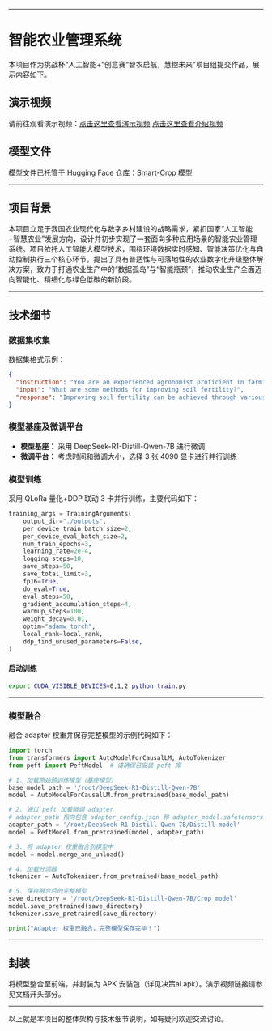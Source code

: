
---

# 智能农业管理系统

本项目作为挑战杯“人工智能+”创意赛“智农启航，慧控未来”项目组提交作品，展示内容如下。

## 演示视频

请前往观看演示视频：[点击这里查看演示视频](https://www.bilibili.com/video/BV1cBdBYoEaX/?share_source=copy_web&vd_source=77e773755b97ec73cb2e45c4ad9321cb)
                    [点击这里查看介绍视频](https://www.bilibili.com/video/BV1WedBY8Ena/?share_source=copy_web&vd_source=77e773755b97ec73cb2e45c4ad9321cb)

## 模型文件

模型文件已托管于 Hugging Face 仓库：[Smart-Crop 模型](https://huggingface.co/aiyawanan1112/Smart-Crop/tree/main)

---

## 项目背景

本项目立足于我国农业现代化与数字乡村建设的战略需求，紧扣国家“人工智能+智慧农业”发展方向，设计并初步实现了一套面向多种应用场景的智能农业管理系统。项目依托人工智能大模型技术，围绕环境数据实时感知、智能决策优化与自动控制执行三个核心环节，提出了具有普适性与可落地性的农业数字化升级整体解决方案，致力于打通农业生产中的“数据孤岛”与“智能瓶颈”，推动农业生产全面迈向智能化、精细化与绿色低碳的新阶段。

---

## 技术细节

### 数据集收集

数据集格式示例：

```json
{
  "instruction": "You are an experienced agronomist proficient in farming techniques, crop management, and disease-resistant crop cultivation, you are tasked with answering questions based on your expertise.",
  "input": "What are some methods for improving soil fertility?",
  "response": "Improving soil fertility can be achieved through various methods such as crop rotation, cover cropping, and adding organic matter like compost or manure. Additionally, using green manures, practicing conservation tillage, and applying appropriate fertilizers based on soil testing can help enhance soil fertility and promote healthier plant growth."
}
```

### 模型基座及微调平台

- **模型基座：** 采用 DeepSeek-R1-Distill-Qwen-7B 进行微调  
- **微调平台：** 考虑时间和微调大小，选择 3 张 4090 显卡进行并行训练

### 模型训练

采用 QLoRa 量化+DDP 联动 3 卡并行训练，主要代码如下：

```python
training_args = TrainingArguments(
    output_dir="./outputs",
    per_device_train_batch_size=2,
    per_device_eval_batch_size=2,
    num_train_epochs=3,
    learning_rate=2e-4,
    logging_steps=10,
    save_steps=50,
    save_total_limit=3,
    fp16=True,
    do_eval=True,
    eval_steps=50,
    gradient_accumulation_steps=4,
    warmup_steps=100,
    weight_decay=0.01,
    optim="adamw_torch",
    local_rank=local_rank,
    ddp_find_unused_parameters=False,
)

```

#### 启动训练

```bash
export CUDA_VISIBLE_DEVICES=0,1,2 python train.py
```

---

### 模型融合

融合 adapter 权重并保存完整模型的示例代码如下：

```python
import torch
from transformers import AutoModelForCausalLM, AutoTokenizer
from peft import PeftModel  # 请确保已安装 peft 库

# 1. 加载原始预训练模型（基座模型）
base_model_path = '/root/DeepSeek-R1-Distill-Qwen-7B'
model = AutoModelForCausalLM.from_pretrained(base_model_path)

# 2. 通过 peft 加载微调 adapter
# adapter_path 指向包含 adapter_config.json 和 adapter_model.safetensors 的目录（而非单个权重文件）
adapter_path = '/root/DeepSeek-R1-Distill-Qwen-7B/Distill-model'
model = PeftModel.from_pretrained(model, adapter_path)

# 3. 将 adapter 权重融合到模型中
model = model.merge_and_unload()

# 4. 加载分词器
tokenizer = AutoTokenizer.from_pretrained(base_model_path)

# 5. 保存融合后的完整模型
save_directory = '/root/DeepSeek-R1-Distill-Qwen-7B/Crop_model'
model.save_pretrained(save_directory)
tokenizer.save_pretrained(save_directory)

print("Adapter 权重已融合，完整模型保存完毕！")
```

---

## 封装

将模型整合至前端，并封装为 APK 安装包（详见决策ai.apk）。演示视频链接请参见文档开头部分。

---

以上就是本项目的整体架构与技术细节说明，如有疑问欢迎交流讨论。
